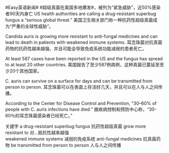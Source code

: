 #Easy英语新闻# #超级真菌在美国多地爆发#，被列为“紧急威胁”，近50%感染者90天内身亡
US health authorities are calling a drug-resistant superbug fungus a “serious global threat.” 美国卫生相关部门称一种抗药性超级真菌成为“严重的全球性威胁”。

Candida auris is growing more resistant to anti-fungal medicines and can lead to death in patients with weakened immune systems. 耳念珠菌对抗真菌药物的抗药性越来越强，并且可能会导致免疫系统功能减弱的患者死亡。

At least 587 cases have been reported in the US and the fungus has spread to at least 20 other countries. 美国报告了至少587例病例，这种真菌已蔓延至至少20个其他国家。

C. auris can survive on a surface for days and can be transmitted from person to person. 耳念珠菌可以在表面上存活好几天，并且可以在人与人之间传播。

According to the Center for Disease Control and Prevention, “30–60% of people with C. auris infections have died.” 据疾病控制和预防中心称，“30-60％的耳念珠菌感染者已经死亡。”

关键字
a drug-resistant superbug fungus 抗药性超级真菌
grow more resistant to 对...抵抗性越来越强  
weakened immune systems 减弱的免疫系统
anti-fungal medicines 抗真菌药物
be transmitted from person to person 人与人之间传播